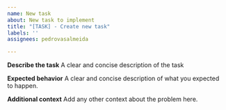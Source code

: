 ```yaml
---
name: New task
about: New task to implement
title: "[TASK] - Create new task"
labels: ''
assignees: pedrovasalmeida

---
```


**Describe the task**
A clear and concise description of the task

**Expected behavior**
A clear and concise description of what you expected to happen.

**Additional context**
Add any other context about the problem here.
